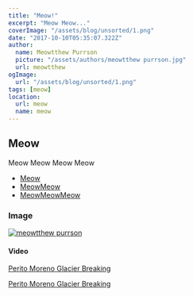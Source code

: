 ```yaml
---
title: "Meow!"
excerpt: "Meow Meow..."
coverImage: "/assets/blog/unsorted/1.png"
date: "2017-10-10T05:35:07.322Z"
author:
  name: Meowtthew Purrson
  picture: "/assets/authors/meowtthew purrson.jpg"
  url: meowtthew
ogImage:
  url: "/assets/blog/unsorted/1.png"
tags: [meow]
location:
  url: meow
  name: meow
---
```


## Meow

Meow Meow Meow Meow

- [Meow](https://www.google.com/)
- [MeowMeow](about)
- [MeowMeowMeow](/about)

### Image

[![meowtthew purrson](/assets/authors/meowtthew%20purrson.jpg "meowtthew purrson")](/assets/authors/meowtthew%20purrson.jpg)

#### Video

[Perito Moreno Glacier Breaking](https://www.youtube-nocookie.com/embed/QATmUFIjNRY)

[Perito Moreno Glacier Breaking](https://www.youtube.com/embed/QATmUFIjNRY)
